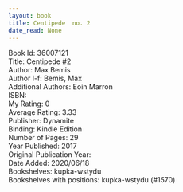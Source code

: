 ```yaml
---
layout: book
title: Centipede  no. 2
date_read: None
---
```


Book Id: 36007121<br />
Title: Centipede #2<br />
Author: Max Bemis<br />
Author l-f: Bemis, Max<br />
Additional Authors: Eoin Marron<br />
ISBN: <br />
My Rating: 0<br />
Average Rating: 3.33<br />
Publisher: Dynamite<br />
Binding: Kindle Edition<br />
Number of Pages: 29<br />
Year Published: 2017<br />
Original Publication Year: <br />
Date Added: 2020/06/18<br />
Bookshelves: kupka-wstydu<br />
Bookshelves with positions: kupka-wstydu (#1570)<br />

